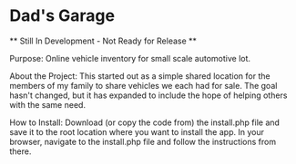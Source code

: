 # Dad's Garage
** Still In Development - Not Ready for Release **

Purpose:
Online vehicle inventory for small scale automotive lot.

About the Project:
This started out as a simple shared location for the members of my family to share vehicles we each had for sale. The goal hasn't changed, but it has expanded to include the hope of helping others with the same need.

How to Install:
Download (or copy the code from) the install.php file and save it to the root location where you want to install the app. 
In your browser, navigate to the install.php file and follow the instructions from there.
